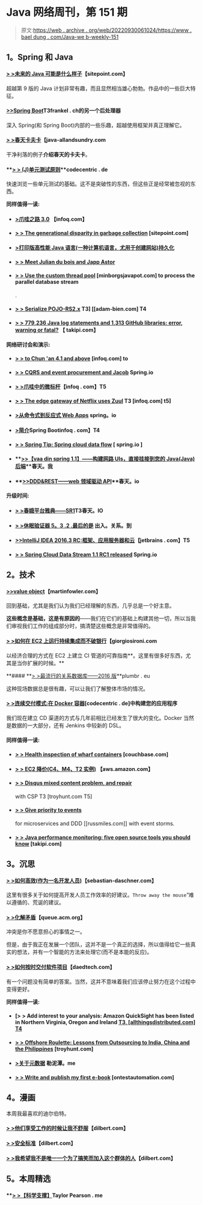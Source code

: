 # Java 网络周刊，第 151 期

> 原文:[https://web . archive . org/web/20220930061024/https://www . bael dung . com/Java-we b-weekly-151](https://web.archive.org/web/20220930061024/https://www.baeldung.com/java-web-weekly-151)

## **1。Spring 和 Java**

#### **[> >未来的 Java 可能是什么样子](https://web.archive.org/web/20220617075714/https://www.sitepoint.com/what-java-might-one-day-look-like/)**【sitepoint.com】

超越第 9 版的 Java 计划非常有趣，而且显然相当雄心勃勃。作品中的一些巨大特征。

#### **[>>Spring Boot](https://web.archive.org/web/20220617075714/https://blog.frankel.ch/another-post-processor-for-spring-boot/#gsc.tab=0)T3frankel . ch的另一个后处理器**

深入 Spring(和 Spring Boot)内部的一些乐趣，超越使用框架并真正理解它。

#### **[> >春天卡夫卡](https://web.archive.org/web/20220617075714/http://www.java-allandsundry.com/2016/11/spring-kafka-producerconsumer-sample.html)**【java-allandsundry.com

干净利落的例子**介绍春天的卡夫卡**。

#### **[> > (J)单元测试原则](https://web.archive.org/web/20220617075714/https://blog.codecentric.de/en/2016/11/junit-testing-principles/)**codecentric . de

快速浏览一些单元测试的基础。这不是突破性的东西，但这些正是经常被忽视的东西。

**同样值得一读:**

*   #### **[>爪哇之路 3.0](https://web.archive.org/web/20220617075714/https://www.infoq.com/news/2016/11/the-road-to-javaslang-3)** 【infoq.com】

*   #### **[> > The generational disparity in garbage collection](https://web.archive.org/web/20220617075714/https://www.sitepoint.com/generational-disparity-in-garbage-collection/)** [sitepoint.com]

*   #### **[>打印版高性能 Java 语言(一种计算机语言，尤用于创建网站)持久化](https://web.archive.org/web/20220617075714/https://vladmihalcea.com/2016/11/11/the-print-version-of-high-performance-java-persistence/)**

*   #### **[> > Meet Julian du bois and Japp Astor](https://web.archive.org/web/20220617075714/http://in.relation.to/2016/11/15/meet-julien-dubois-and-jhipster/)**

*   #### **[> > Use the custom thread pool](https://web.archive.org/web/20220617075714/https://minborgsjavapot.blogspot.com/2016/11/work-with-parallel-database-streams.html)** [minborgsjavapot.com] to process the parallel database stream

    .
*   #### **[> > Serialize POJO-RS2.x](https://web.archive.org/web/20220617075714/http://www.adam-bien.com/roller/abien/entry/serializing_pojos_with_custom_content) T3] [[adam-bien.com] T4**

*   #### **[> > 779,236 Java log statements and 1,313 GitHub libraries: error, warning or fatal?](https://web.archive.org/web/20220617075714/http://blog.takipi.com/779236-java-logging-statements-1313-github-repositories-error-warn-or-fatal/)** 【 takipi.com】

**网络研讨会和演示:**

*   #### **[> > to Chun 'an 4.1 and above](https://web.archive.org/web/20220617075714/https://www.infoq.com/presentations/spring-security-4-1)** [infoq.com] to

*   #### **[> > CQRS and event procurement and Jacob](https://web.archive.org/web/20220617075714/https://spring.io/blog/2016/11/08/cqrs-and-event-sourcing-with-jakub-pilimon)** Spring.io

*   #### **[> >爪哇中的微标杆](https://web.archive.org/web/20220617075714/https://www.infoq.com/presentations/jmh)**【infoq . com】T5

*   #### **[> > The edge gateway of Netflix uses Zuul](https://web.archive.org/web/20220617075714/https://www.infoq.com/presentations/netflix-gateway-zuul) T3 [infoq.com] t5]**

*   #### **[>从命令式到反应式 Web Apps](https://web.archive.org/web/20220617075714/https://spring.io/blog/2016/11/15/springone-platform-2016-replay-from-imperative-to-reactive-web-apps)** spring。io

*   #### **[>简介](https://web.archive.org/web/20220617075714/https://www.infoq.com/presentations/intro-spring-boot)Spring Boot**infoq . com】T4

*   #### **[> > Spring Tip: Spring cloud data flow](https://web.archive.org/web/20220617075714/https://spring.io/blog/2016/11/16/spring-tips-spring-cloud-data-flow)** [ spring.io ]

*   #### **[>>【vaa din spring 1.1】——构建网路 UIs，直接挂接到您的 Java(Java)后端](https://web.archive.org/web/20220617075714/https://spring.io/blog/2016/11/15/vaadin-spring-1-1-build-web-uis-that-hook-right-to-your-java-backend)**春天。我

*   #### **[>>DDD&REST——web 领域驱动 API](https://web.archive.org/web/20220617075714/https://spring.io/blog/2016/11/15/springone-platform-2016-replay-ddd-rest-domain-driven-apis-for-the-web)**春天。io

**升级时间:**

*   #### **[> >春娥平台雅典——SR1](https://web.archive.org/web/20220617075714/https://spring.io/blog/2016/11/14/spring-io-platform-athens-sr1)T3春天。IO**

*   #### **[> >休眠验证器 5。3 .2 .最后的是](https://web.archive.org/web/20220617075714/http://in.relation.to/2016/11/10/hibernate-validator-532-final-out/)** 出入。关系。到

*   #### **[>>IntelliJ IDEA 2016.3 RC:框架、应用服务器和云](https://web.archive.org/web/20220617075714/https://blog.jetbrains.com/idea/2016/11/intellij-idea-2016-3-rc-frameworks-application-servers-and-clouds/)**【jetbrains . com】T5

*   #### **[> > Spring Cloud Data Stream 1.1 RC1 released](https://web.archive.org/web/20220617075714/https://spring.io/blog/2016/11/09/spring-cloud-data-flow-1-1-rc1-released)** Spring.io

## **2。技术**

#### **[>>value object](https://web.archive.org/web/20220617075714/http://martinfowler.com/bliki/ValueObject.html)**【martinfowler.com】

回到基础，尤其是我们认为我们已经理解的东西，几乎总是一个好主意。

**这些概念是基础，这是有原因的**——我们在它们的基础上构建其他一切，所以当我们审视我们工作的组成部分时，搞清楚这些概念是非常值得的。

#### **[> >如何在 EC2 上运行持续集成而不破银行](https://web.archive.org/web/20220617075714/http://www.giorgiosironi.com/2016/11/how-to-run-continuous-integration-on.html)**【giorgiosironi.com

以经济合理的方式在 EC2 上建立 CI 管道的可靠指南**。这里有很多好东西，尤其是当你扩展的时候。**

 **#### **[> >最流行的关系数据库——2016 版](https://web.archive.org/web/20220617075714/https://plumbr.eu/uncategorized/most-popular-relational-databases-2016-edition)**plumbr . eu

这种现场数据总是很有趣，可以让我们了解整体市场的情况。

#### **[> >连续交付模式:在 Docker 容器](https://web.archive.org/web/20220617075714/https://blog.codecentric.de/en/2016/11/continuous-delivery-patterns-building-application-inside-docker-container/)**[codecentric . de]中构建您的应用程序

我们现在建立 CD 渠道的方式与几年前相比已经发生了很大的变化。Docker 当然是数据的一大部分，还有 Jenkins 中较新的 DSL。

#### **同样值得一读:**

*   #### **[> > Health inspection of wharf containers](https://web.archive.org/web/20220617075714/http://blog.couchbase.com/2016/november/docker-health-check-keeping-containers-healthy)** [couchbase.com]

*   #### **[> > EC2 降价(C4、M4、T2 实例)](https://web.archive.org/web/20220617075714/https://aws.amazon.com/blogs/aws/ec2-price-reduction-c4-m4-and-t2-instances/)** 【aws.amazon.com】

*   #### **[> > Disqus mixed content problem, and repair](https://web.archive.org/web/20220617075714/https://www.troyhunt.com/disqus-mixed-content-problem-and-fixing-it-with-a-csp/)**

    with CSP T3 [troyhunt.com T5]
*   #### **[> > Give priority to events](https://web.archive.org/web/20220617075714/http://www.russmiles.com/essais/going-events-first-for-microservices-with-event-storming-and-ddd)**

    for microservices and DDD [[russmiles.com]] with event storms.
*   #### **[> > Java performance monitoring: five open source tools you should know](https://web.archive.org/web/20220617075714/http://blog.takipi.com/java-performance-monitoring-5-open-source-tools-you-should-know/)** [takipi.com]

## **3。沉思**

#### **[> >如何高效(作为一名开发人员)](https://web.archive.org/web/20220617075714/https://blog.sebastian-daschner.com/entries/how_to_productivity)**【sebastian-daschner.com】

这里有很多关于如何提高开发人员工作效率的好建议。`Throw away the mouse`“难以遵循的、荒诞的建议。

#### **[> >化解矛盾](https://web.archive.org/web/20220617075714/http://queue.acm.org/detail.cfm?id=3017847)**【queue.acm.org】

冲突是你不愿意担心的事情之一。

但是，由于我正在发展一个团队，这并不是一个真正的选择，所以值得给它一些真实的想法，并有一个智能的方法来处理它(而不是本能的反应)。

#### **[> >如何按时交付软件项目](https://web.archive.org/web/20220617075714/http://www.daedtech.com/deliver-software-projects-time/)**【daedtech.com】

有一个问题没有简单的答案。当然，这并不意味着我们应该停止努力在这个过程中变得更好。

**同样值得一读:**

*   #### **[> > Add interest to your analysis: Amazon QuickSight has been listed in Northern Virginia, Oregon and Ireland [ T3, [allthingsdistributed.com] T4](https://web.archive.org/web/20220617075714/http://www.allthingsdistributed.com/2016/11/amazon-quicksight-generally-available.html)**

*   #### **[> > Offshore Roulette: Lessons from Outsourcing to India, China and the Philippines](https://web.archive.org/web/20220617075714/https://www.troyhunt.com/offshoring-roulette-lessons-from-outsourcing-to-india-china-and-the-philippines/)** [troyhunt.com]

*   #### **[>关于元数据](https://web.archive.org/web/20220617075714/http://lemire.me/blog/2016/11/15/on-metadata/)** 勒泥潭。me

*   #### **[> > Write and publish my first e-book](https://web.archive.org/web/20220617075714/http://www.ontestautomation.com/on-writing-and-publishing-my-first-ebook/)** [ontestautomation.com]

## **4。漫画**

本周我最喜欢的迪尔伯特。

#### **[> >他们享受工作的时候让我不舒服](https://web.archive.org/web/20220617075714/http://dilbert.com/strip/2012-06-12)**【dilbert.com】

#### **[> >安全标准](https://web.archive.org/web/20220617075714/http://dilbert.com/strip/2011-08-01)**【dilbert.com】

#### **[> >我希望我不是唯一一个为了搞笑而加入这个群体的人](https://web.archive.org/web/20220617075714/http://dilbert.com/strip/2011-08-02)**【dilbert.com】

## **5。本周精选**

#### **[> >【科学支撑】](https://web.archive.org/web/20220617075714/https://taylorpearson.me/morning/)**Taylor Pearson . me**